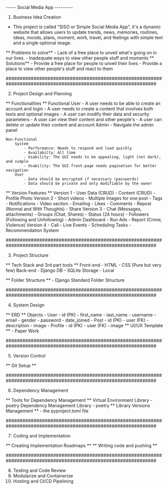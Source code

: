 ----- Social Media App ---------

1. Business Idea Creation

- This project is called "SISO or Simple Social Media App", it's a dynamic website that allows users to update
 trends, news, memories, routines, ideas, moods, plans, moment, work, travel, and feelings with 
 simple text and a single optional image.

** Problems to solve**
	- Lack of a free place to unveil what's going on in our lives.
	- Inadequate ways to view other people stuff and moments 
** Solutions**
	- Provide a free place for people to unveil their lives
	- Provide a place to view other people's stuff and react to them

##############################################################################################################

2. Project Design and Planning

** Functionalities **
    Functional
        User
            - A user needs to be able to create an account and login
            - A user needs to create a content that involves both texts and optional images
            - A user can modify their data and security parameters
            - A user can view their content and other people's
            - A user can delete or update their content and account
        Admin
            - Navigate the admin panel

    Non-Functional
        System
            - Performance: Needs to respond and load quickly
            - Availabilty: All time
            - Usability: The GUI needs to be appealing, light (not dark), and simple
            - Usability: The GUI front-page needs pagination for better navigation
        User
            - Data should be encrypted if necessary (passwords) 
            - Data should be private and only modifiable by the owner


** Version Features **
    Version 1
        - User Data (CRUD)
        - Content (CRUD)
        - Profile Photo
    Version 2
        - Short videos
        - Multiple Images for one post
        - Tags
        - Notifications
        - Video section
        - Emailing
        - Likes
        - Comments
        - Repost (Normal and With Thoughts)
        - Share
    Version 3
        - Chat (Messages, attachments)
        - Groups (Chat, Shares)
        - Status (24 hours)
        - Followers (Following and Unfollowing)
        - Admin Dashboard
        - Run Ads
        - Report (Crime, Violence)
    Version 4
        - Call
        - Live Events
        - Scheduling Tasks
        - Recommendation System


##############################################################################################################


3. Project Structure

** Tech Stack and 3rd part tools **
    Front-end
        - HTML
        - CSS (Pure but very few)
    Back-end
        - Django
    DB
        - SQLite
    Storage
        - Local

** Folder Structure **
    - Django Standard Folder Structure

##############################################################################################################

4. System Design

** ERD **
    Objects
        - User
            - id (PK)
            - first_name
            - last_name
            - username
            - email
            - gender
            - password
            - date_joined
        - Post
            - id (PK)
            - user (FK)
            - description
            - image
        - Profile
            - id (PK)
            - user (FK)
            - image
    ** UI/UX Template **
        - Paper Work

##############################################################################################################

5. Version Control

** Git Setup **

##############################################################################################################

6. Dependency Management

** Tools for Dependency Management **
    Virtual Environment Library
        - poetry
    Dependency Management Library
        - poetry
** Library Versions Management **
        - the pyproject.toml file

##############################################################################################################

7. Coding and Implementation

** Creating Implementation Roadmaps **
** Writing code and pushing **

##############################################################################################################

8. Testing and Code Review
9. Modularize and Containerize
10. Hosting and CI/CD Pipelining

